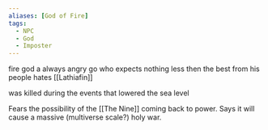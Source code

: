 ```yaml
---
aliases: [God of Fire]
tags:
  - NPC
  - God
  - Imposter
---
```

fire god a always angry go who expects nothing less then the best from his people hates [[Lathiafin]]

was killed during the events that lowered the sea level

Fears the possibility of the [[The Nine]] coming back to power. Says it will cause a massive (multiverse scale?) holy war.